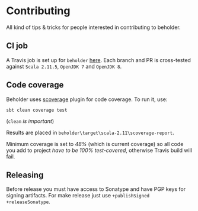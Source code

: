 Contributing
============

All kind of tips & tricks for people interested in contributing to beholder.

CI job
------

A Travis job is set up for `beholder` [here](https://travis-ci.org/VirtusLab/beholder).
Each branch and PR is cross-tested against `Scala 2.11.5`, `OpenJDK 7` and `OpenJDK 8`.

Code coverage
-------------

Beholder uses [scoverage](https://github.com/scoverage/scalac-scoverage-plugin) plugin for code coverage.
To run it, use:

```
sbt clean coverage test
```

(`clean` *is important*)

Results are placed in `beholder\target\scala-2.11\scoverage-report`.

Minimum coverage is set to *48%* (which is current coverage) so all code you add to project *have to be 100% test-covered*, otherwise Travis build will fail.

Releasing
---------

Before release you must have access to Sonatype and have PGP keys for signing artifacts. 
For make release just use `+publishSigned +releaseSonatype`. 
